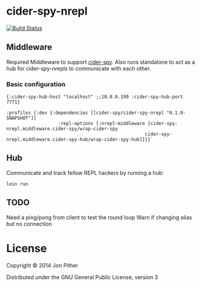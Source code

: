 # cider-spy-nrepl

[![Build Status](https://travis-ci.org/jonpither/cider-spy-nrepl.svg?branch=master)](https://travis-ci.org/jonpither/cider-spy-nrepl)

## Middleware

Required Middleware to support [cider-spy](https://github.com/jonpither/cider-spy). Also runs standalone to act as a hub for cider-spy-nrepls to communicate with each other.

### Basic configuration

`{:cider-spy-hub-host "localhost" ;;10.0.0.199
 :cider-spy-hub-port 7771}`


    :profiles {:dev {:dependencies [[cider-spy/cider-spy-nrepl "0.1.0-SNAPSHOT"]]
                       :repl-options {:nrepl-middleware [cider-spy-nrepl.middleware.cider-spy/wrap-cider-spy
                                                       cider-spy-nrepl.middleware.cider-spy-hub/wrap-cider-spy-hub]}}}`
## Hub

Communicate and track fellow REPL hackers by running a hub:

`lein run`

## TODO

Need a ping/pong from client to test the round loop
Warn if changing alias but no connection

# License

Copyright © 2014 Jon Pither

Distributed under the GNU General Public License, version 3
